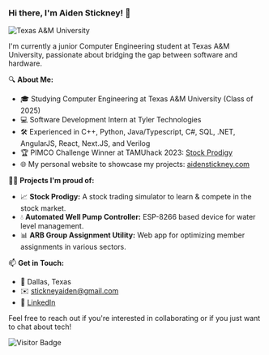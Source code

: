 ### Hi there, I'm Aiden Stickney! 👋

![Texas A&M University](https://img.shields.io/badge/Texas%20A%26M-Computer%20Engineering-maroon?style=flat&logo=university)

I'm currently a junior Computer Engineering student at Texas A&M University, passionate about bridging the gap between software and hardware.

🔍 **About Me:**
- 🎓 Studying Computer Engineering at Texas A&M University (Class of 2025)
- 💻 Software Development Intern at Tyler Technologies
- 🛠️ Experienced in C++, Python, Java/Typescript, C#, SQL, .NET, AngularJS, React, Next.JS, and Verilog
- 🏆 PIMCO Challenge Winner at TAMUhack 2023: [Stock Prodigy](https://devpost.com/software/stockprodigy)
- 🌐 My personal website to showcase my projects: [aidenstickney.com](https://www.aidenstickney.com)


👨‍💻 **Projects I'm proud of:**
- 📈 **Stock Prodigy:** A stock trading simulator to learn & compete in the stock market.
- 💧 **Automated Well Pump Controller:** ESP-8266 based device for water level management.
- 📊 **ARB Group Assignment Utility:** Web app for optimizing member assignments in various sectors.

📫 **Get in Touch:**
- 📍 Dallas, Texas
- ✉️ [stickneyaiden@gmail.com](mailto:stickneyaiden@gmail.com)
- 🔗 [LinkedIn](https://www.linkedin.com/in/aidenstickney)

Feel free to reach out if you're interested in collaborating or if you just want to chat about tech!

![Visitor Badge](https://visitor-badge.laobi.icu/badge?page_id=aidenstickney.aidenstickney)
